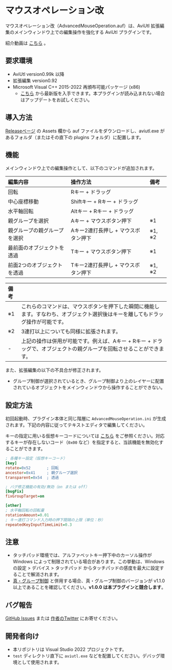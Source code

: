 # マウスオペレーション改

マウスオペレーション改（AdvancedMouseOperation.auf）は、AviUtl 拡張編集のメインウィンドウ上での編集操作を強化する AviUtl プラグインです。

紹介動画は [こちら](https://www.nicovideo.jp/watch/sm0) 。

## 要求環境

- AviUtl version0.99k 以降
- 拡張編集 version0.92
- Microsoft Visual C++ 2015-2022 再頒布可能パッケージ (x86)
    - [こちら](https://docs.microsoft.com/ja-jp/cpp/windows/latest-supported-vc-redist) から最新版を入手できます。本プラグインが読み込まれない場合はアップデートをお試しください。

## 導入方法

[Releaseページ](https://github.com/kumrnm/aviutl-advanced-mouse-operation/releases) の Assets 欄から auf ファイルをダウンロードし、aviutl.exe があるフォルダ（またはその直下の plugins フォルダ）に配置します。

## 機能

メインウィンドウ上での編集操作として、以下のコマンドが追加されます。

|編集内容|操作方法|備考|
|:---|:---|:---|
|回転|Rキー + ドラッグ||
|中心座標移動|Shiftキー + Rキー + ドラッグ||
|水平軸回転|Altキー + Rキー + ドラッグ||
|親グループを選択|Aキー + マウスボタン押下|※1|
|親グループの親グループを選択|Aキー2連打長押し + マウスボタン押下|※1, ※2|
|最前面のオブジェクトを透過|Tキー + マウスボタン押下|※1|
|前面2つのオブジェクトを透過|Tキー2連打長押し + マウスボタン押下|※1, ※2|

|備考||
|:---|:---|
|※1|これらのコマンドは、マウスボタンを押下した瞬間に機能します。すなわち、オブジェクト選択後はキーを離してもドラッグ操作が可能です。|
|※2|3連打以上についても同様に拡張されます。|
|-|上記の操作は併用が可能です。例えば、Aキー + Rキー + ドラッグで、オブジェクトの親グループを回転させることができます。|

また、拡張編集の以下の不具合が修正されます。
- グループ制御が選択されているとき、グループ制御より上のレイヤーに配置されているオブジェクトをメインウィンドウから操作することができない。

## 設定方法

初回起動時、プラグイン本体と同じ階層に `AdvancedMouseOperation.ini` が生成されます。下記の内容に従ってテキストエディタで編集してください。

キーの指定に用いる仮想キーコードについては [こちら](https://docs.microsoft.com/ja-jp/windows/win32/inputdev/virtual-key-codes) をご参照ください。対応するキーが存在しないコード（`0x00` など）を指定すると、当該機能を無効化することができます。

```ini
; 各種キー設定（仮想キーコード）
[key]
rotate=0x52       ; 回転
ancestor=0x41     ; 親グループ選択
transparent=0x54  ; 透過

; バグ修正機能の有効/無効（on または off）
[bugFix]
fixGroupTarget=on

[other]
; 水平軸回転の回転量
rotationAmount=0.01
; キー連打コマンド入力時の押下間隔の上限（単位：秒）
repeatedKeyInputTimeLimit=0.3
```

## 注意

- タッチパッド環境では、アルファベットキー押下中のカーソル操作が Windows によって制限されている場合があります。この挙動は、Windowsの設定 > デバイス > タッチパッド からタッチパッドの感度を最大に設定することで解消されます。
- [真・グループ制御](https://github.com/kumrnm/aviutl-authentic-grouping) と併用する場合、真・グループ制御のバージョンが v1.1.0 以上であることを確認してください。**v1.0.0 は本プラグインと競合します**。

## バグ報告

[GitHub Issues](https://github.com/kumrnm/aviutl-advanced-mouse-operation/issues) または [作者のTwitter](https://twitter.com/kumrnm) にお寄せください。

## 開発者向け

- 本リポジトリは Visual Studio 2022 プロジェクトです。
- `test` ディレクトリ直下に `aviutl.exe` などを配置してください。デバッグ環境として使用されます。

